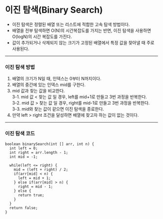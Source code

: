 # 이진 탐색(Binary Search)
- 이진 탐색은 정렬된 배열 또는 리스트에 적합한 고속 탐색 방법이다.
- 배열을 전부 탐색하면 O(N)의 시간복잡도를 가지는 반면, 이진 탐색을 사용하면 O(logN)의 시간 복잡도를 가진다.
- 값이 추가되거나 삭제되지 않는 크기가 고정된 배열에서 특정 값을 찾아낼 때 주로 사용된다.  

***
### 이진 탐색 방법
1. 배열의 크기가 N일 때, 인덱스는 0부터 N까지이다.
2. 배열의 중간에 있는 인덱스 mid를 구한다.
3. mid 값과 찾는 값을 비교한다.  
3-1. mid 값 < 찾는 값 일 경우, left를 mid+1로 만들고 3번 과정을 반복한다.  
3-2. mid 값 > 찾는 값 일 경우, right를 mid-1로 만들고 3번 과정을 반복한다.  
3-3. mid와 찾는 값이 같으면 이진 탐색을 종료한다.  
4. 만약 left > right 조건을 달성하면 배열에 찾고자 하는 값이 없는 것이다.  

***
### 이진 탐색 코드
```
boolean binarySearch(int [] arr, int n) {
  int left = 0;
  int right = arr.length - 1;
  int mid = -1;
  
  while(left <= right) {
    mid = (left + right) / 2;
    if(arr[mid] < n) {
      left = mid + 1;
    } else if(arr[mid] > n) {
      right = mid - 1;
    } else {
      return true;
    }
  }
  return false;
}
```
